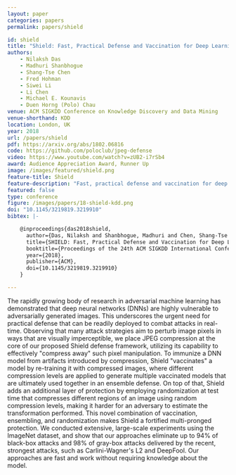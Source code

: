```yaml
---
layout: paper
categories: papers
permalink: papers/shield

id: shield
title: "Shield: Fast, Practical Defense and Vaccination for Deep Learning using JPEG Compression"
authors: 
    - Nilaksh Das
    - Madhuri Shanbhogue
    - Shang-Tse Chen
    - Fred Hohman
    - Siwei Li
    - Li Chen
    - Michael E. Kounavis
    - Duen Horng (Polo) Chau
venue: ACM SIGKDD Conference on Knowledge Discovery and Data Mining
venue-shorthand: KDD
location: London, UK
year: 2018
url: /papers/shield
pdf: https://arxiv.org/abs/1802.06816
code: https://github.com/poloclub/jpeg-defense
video: https://www.youtube.com/watch?v=zUB2-i7rSb4
award: Audience Appreciation Award, Runner Up
image: /images/featured/shield.png
feature-title: Shield
feature-description: "Fast, practical defense and vaccination for deep learning using JPEG compression"
featured: false
type: conference
figure: /images/papers/18-shield-kdd.png
doi: "10.1145/3219819.3219910"
bibtex: |-

    @inproceedings{das2018shield,
      author={Das, Nilaksh and Shanbhogue, Madhuri and Chen, Shang-Tse and Hohman, Fred and Li, Siwei and Chen, Li and Kounavis, Michael E. and Chau, Duen Horng},
      title={SHIELD: Fast, Practical Defense and Vaccination for Deep Learning Using JPEG Compression},
      booktitle={Proceedings of the 24th ACM SIGKDD International Conference on Knowledge Discovery \& Data Mining (KDD)},
      year={2018},
      publisher={ACM},
      doi={10.1145/3219819.3219910}
    } 

---
```


The rapidly growing body of research in adversarial machine learning has demonstrated that deep neural networks (DNNs) are highly vulnerable to adversarially generated images.
This underscores the urgent need for practical defense that can be readily deployed to combat attacks in real-time.
Observing that many attack strategies aim to perturb image pixels in ways that are visually imperceptible, we place JPEG compression at the core of our proposed Shield defense framework, utilizing its capability to effectively "compress away" such pixel manipulation.
To immunize a DNN model from artifacts introduced by compression, Shield "vaccinates" a model by re-training it with compressed images, where different compression levels are applied to generate multiple vaccinated models that are ultimately used together in an ensemble defense.
On top of that, Shield adds an additional layer of protection by employing randomization at test time that compresses different regions of an image using random compression levels, making it harder for an adversary to estimate the transformation performed.
This novel combination of vaccination, ensembling, and randomization makes Shield a fortified multi-pronged protection.
We conducted extensive, large-scale experiments using the ImageNet dataset, and show that our approaches eliminate up to 94% of black-box attacks and 98% of gray-box attacks delivered by the recent, strongest attacks, such as Carlini-Wagner's L2 and DeepFool.
Our approaches are fast and work without requiring knowledge about the model.
